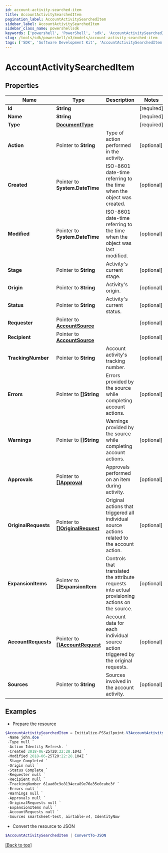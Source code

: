 ```yaml
---
id: account-activity-searched-item
title: AccountActivitySearchedItem
pagination_label: AccountActivitySearchedItem
sidebar_label: AccountActivitySearchedItem
sidebar_class_name: powershellsdk
keywords: ['powershell', 'PowerShell', 'sdk', 'AccountActivitySearchedItem', 'AccountActivitySearchedItem'] 
slug: /tools/sdk/powershell/v3/models/account-activity-searched-item
tags: ['SDK', 'Software Development Kit', 'AccountActivitySearchedItem', 'AccountActivitySearchedItem']
---
```



# AccountActivitySearchedItem

## Properties

Name | Type | Description | Notes
------------ | ------------- | ------------- | -------------
**Id** |  **String** |  | [required]
**Name** |  **String** |  | [required]
**Type** |  [**DocumentType**](document-type) |  | [required]
**Action** |  Pointer to **String** | Type of action performed in the activity. | [optional] 
**Created** |  Pointer to **System.DateTime** | ISO-8601 date-time referring to the time when the object was created. | [optional] 
**Modified** |  Pointer to **System.DateTime** | ISO-8601 date-time referring to the time when the object was last modified. | [optional] 
**Stage** |  Pointer to **String** | Activity's current stage. | [optional] 
**Origin** |  Pointer to **String** | Activity's origin. | [optional] 
**Status** |  Pointer to **String** | Activity's current status. | [optional] 
**Requester** |  Pointer to [**AccountSource**](account-source) |  | [optional] 
**Recipient** |  Pointer to [**AccountSource**](account-source) |  | [optional] 
**TrackingNumber** |  Pointer to **String** | Account activity's tracking number. | [optional] 
**Errors** |  Pointer to **[]String** | Errors provided by the source while completing account actions. | [optional] 
**Warnings** |  Pointer to **[]String** | Warnings provided by the source while completing account actions. | [optional] 
**Approvals** |  Pointer to [**[]Approval**](approval) | Approvals performed on an item during activity. | [optional] 
**OriginalRequests** |  Pointer to [**[]OriginalRequest**](original-request) | Original actions that triggered all individual source actions related to the account action. | [optional] 
**ExpansionItems** |  Pointer to [**[]ExpansionItem**](expansion-item) | Controls that translated the attribute requests into actual provisioning actions on the source. | [optional] 
**AccountRequests** |  Pointer to [**[]AccountRequest**](account-request) | Account data for each individual source action triggered by the original requests. | [optional] 
**Sources** |  Pointer to **String** | Sources involved in the account activity. | [optional] 

## Examples

- Prepare the resource
```powershell
$AccountActivitySearchedItem = Initialize-PSSailpoint.V3AccountActivitySearchedItem  -Id 2c91808375d8e80a0175e1f88a575222 `
 -Name john.doe `
 -Type null `
 -Action Identity Refresh. `
 -Created 2018-06-25T20:22:28.104Z `
 -Modified 2018-06-25T20:22:28.104Z `
 -Stage Completed `
 -Origin null `
 -Status Complete `
 -Requester null `
 -Recipient null `
 -TrackingNumber 61aad0c9e8134eca89e76a35e0cabe3f `
 -Errors null `
 -Warnings null `
 -Approvals null `
 -OriginalRequests null `
 -ExpansionItems null `
 -AccountRequests null `
 -Sources smartsheet-test, airtable-v4, IdentityNow
```

- Convert the resource to JSON
```powershell
$AccountActivitySearchedItem | ConvertTo-JSON
```


[[Back to top]](#) 


